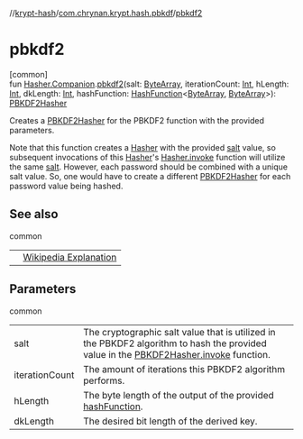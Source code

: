 //[krypt-hash](../../index.md)/[com.chrynan.krypt.hash.pbkdf](index.md)/[pbkdf2](pbkdf2.md)

# pbkdf2

[common]\
fun [Hasher.Companion](../com.chrynan.krypt.hash/-hasher/-companion/index.md).[pbkdf2](pbkdf2.md)(salt: [ByteArray](https://kotlinlang.org/api/latest/jvm/stdlib/kotlin/-byte-array/index.html), iterationCount: [Int](https://kotlinlang.org/api/latest/jvm/stdlib/kotlin/-int/index.html), hLength: [Int](https://kotlinlang.org/api/latest/jvm/stdlib/kotlin/-int/index.html), dkLength: [Int](https://kotlinlang.org/api/latest/jvm/stdlib/kotlin/-int/index.html), hashFunction: [HashFunction](../../../krypt-core/krypt-core/com.chrynan.krypt.core/-hash-function/index.md)&lt;[ByteArray](https://kotlinlang.org/api/latest/jvm/stdlib/kotlin/-byte-array/index.html), [ByteArray](https://kotlinlang.org/api/latest/jvm/stdlib/kotlin/-byte-array/index.html)&gt;): [PBKDF2Hasher](-p-b-k-d-f2-hasher/index.md)

Creates a [PBKDF2Hasher](-p-b-k-d-f2-hasher/index.md) for the PBKDF2 function with the provided parameters.

Note that this function creates a [Hasher](../com.chrynan.krypt.hash/-hasher/index.md) with the provided [salt](pbkdf2.md) value, so subsequent invocations of this [Hasher](../com.chrynan.krypt.hash/-hasher/index.md)'s [Hasher.invoke](../../../krypt-hash/com.chrynan.krypt.hash/-hasher/invoke.md) function will utilize the same [salt](pbkdf2.md). However, each password should be combined with a unique salt value. So, one would have to create a different [PBKDF2Hasher](-p-b-k-d-f2-hasher/index.md) for each password value being hashed.

## See also

common

| | |
|---|---|
|  | [Wikipedia Explanation](https://en.wikipedia.org/wiki/PBKDF2) |

## Parameters

common

| | |
|---|---|
| salt | The cryptographic salt value that is utilized in the PBKDF2 algorithm to hash the provided value in the [PBKDF2Hasher.invoke](../../../krypt-hash/com.chrynan.krypt.hash.pbkdf/-p-b-k-d-f2-hasher/invoke.md) function. |
| iterationCount | The amount of iterations this PBKDF2 algorithm performs. |
| hLength | The byte length of the output of the provided [hashFunction](pbkdf2.md). |
| dkLength | The desired bit length of the derived key. |
